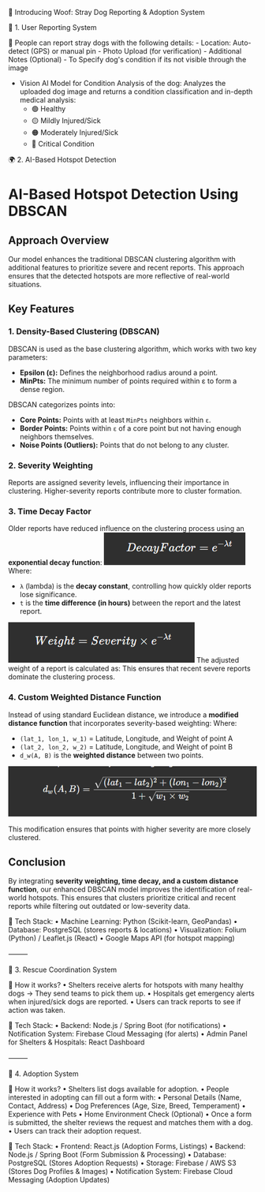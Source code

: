 🐶 Introducing Woof: Stray Dog Reporting & Adoption System 

📝 1. User Reporting System

📌 People can report stray dogs with the following details:
	-	Location: Auto-detect (GPS) or manual pin
	-	Photo Upload (for verification)
	-	Additional Notes (Optional) - To Specify dog's condition if its not visible through the image 
  - Vision AI Model for Condition Analysis of the dog: Analyzes the uploaded dog image and returns a condition classification and in-depth medical analysis:
    - 🟢 Healthy
    - 🟡 Mildly Injured/Sick
    - 🟠 Moderately Injured/Sick
    - 🔴 Critical Condition

🌍 2. AI-Based Hotspot Detection

# AI-Based Hotspot Detection Using DBSCAN

## Approach Overview
Our model enhances the traditional DBSCAN clustering algorithm with additional features to prioritize severe and recent reports. This approach ensures that the detected hotspots are more reflective of real-world situations.

## Key Features

### 1. **Density-Based Clustering (DBSCAN)**
DBSCAN is used as the base clustering algorithm, which works with two key parameters:
- **Epsilon (ε):** Defines the neighborhood radius around a point.
- **MinPts:** The minimum number of points required within ε to form a dense region.

DBSCAN categorizes points into:
- **Core Points:** Points with at least `MinPts` neighbors within `ε`.
- **Border Points:** Points within `ε` of a core point but not having enough neighbors themselves.
- **Noise Points (Outliers):** Points that do not belong to any cluster.

### 2. **Severity Weighting**
Reports are assigned severity levels, influencing their importance in clustering. Higher-severity reports contribute more to cluster formation.

### 3. **Time Decay Factor**
Older reports have reduced influence on the clustering process using an **exponential decay function**:
![DecayFactor](/formulas/decayfactor.png)
Where:
- `λ` (lambda) is the **decay constant**, controlling how quickly older reports lose significance.
- `t` is the **time difference (in hours)** between the report and the latest report.

![Weight](/formulas/weight.png)
The adjusted weight of a report is calculated as:
This ensures that recent severe reports dominate the clustering process.

### 4. **Custom Weighted Distance Function**
Instead of using standard Euclidean distance, we introduce a **modified distance function** that incorporates severity-based weighting:
Where:
- `(lat_1, lon_1, w_1)` = Latitude, Longitude, and Weight of point A
- `(lat_2, lon_2, w_2)` = Latitude, Longitude, and Weight of point B
- `d_w(A, B)` is the **weighted distance** between two points.
  
![DistanceFunction](/formulas/distancefunction.png)

This modification ensures that points with higher severity are more closely clustered.

## Conclusion
By integrating **severity weighting, time decay, and a custom distance function**, our enhanced DBSCAN model improves the identification of real-world hotspots. This ensures that clusters prioritize critical and recent reports while filtering out outdated or low-severity data.

📌 Tech Stack:
	•	Machine Learning: Python (Scikit-learn, GeoPandas)
	•	Database: PostgreSQL (stores reports & locations)
	•	Visualization: Folium (Python) / Leaflet.js (React)
	•	Google Maps API (for hotspot mapping)

⸻

🏥 3. Rescue Coordination System

📌 How it works?
	•	Shelters receive alerts for hotspots with many healthy dogs → They send teams to pick them up.
	•	Hospitals get emergency alerts when injured/sick dogs are reported.
	•	Users can track reports to see if action was taken.

📌 Tech Stack:
	•	Backend: Node.js / Spring Boot (for notifications)
	•	Notification System: Firebase Cloud Messaging (for alerts)
	•	Admin Panel for Shelters & Hospitals: React Dashboard

⸻

🏡 4. Adoption System

📌 How it works?
	•	Shelters list dogs available for adoption.
	•	People interested in adopting can fill out a form with:
	•	Personal Details (Name, Contact, Address)
	•	Dog Preferences (Age, Size, Breed, Temperament)
	•	Experience with Pets
	•	Home Environment Check (Optional)
	•	Once a form is submitted, the shelter reviews the request and matches them with a dog.
	•	Users can track their adoption request.

📌 Tech Stack:
	•	Frontend: React.js (Adoption Forms, Listings)
	•	Backend: Node.js / Spring Boot (Form Submission & Processing)
	•	Database: PostgreSQL (Stores Adoption Requests)
	•	Storage: Firebase / AWS S3 (Stores Dog Profiles & Images)
	•	Notification System: Firebase Cloud Messaging (Adoption Updates)
